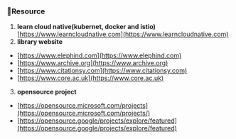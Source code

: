 ### 🧾Resource
 1. **learn cloud native(kubernet, docker and istio)** [https://www.learncloudnative.com](https://www.learncloudnative.com)
 2. **library website**  
  - [https://www.elephind.com](https://www.elephind.com)
  - [https://www.archive.org](https://www.archive.org)
  - [https://www.citationsy.com](https://www.citationsy.com)
  - [https://www.core.ac.uk](https://www.core.ac.uk)
 3. **opensource project**
  - [https://opensource.microsoft.com/projects](https://opensource.microsoft.com/projects/)
  - [https://opensource.google/projects/explore/featured](https://opensource.google/projects/explore/featured)
